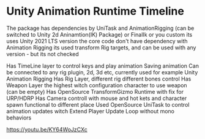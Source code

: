 # Unity Animation Runtime Timeline 

The package has dependencies by UniTask and AnimationRigging (can be switched to Unity 2d Aninamtion(IK) Package) or FinalIk or you custom
its uses Unity 2021 LTS version
the core code don't have dependency with Animation Rigging its used transform Rig targets, and can be used with any version - but its not checked

Has TimeLine layer to control keys and play animation
Saving animation
Can be connected to any rig plugin, 2d, 3d etc, currently used for example Unity Animation Rigging
Has Rig Layer, different rig different bones control
Has Weapon Layer the highest witch configuration character to use weapon (can be empty)
Has OpenSource TransformGizmo Runtime with fix for URP/HDRP
Has Camera controll with mouse and hot kets and character spawn functional to different place
Used OpenSource UniTask to control animation updates witch Extend Player Update Loop without mono behaviors

https://youtu.be/KY64WoJzCXc
